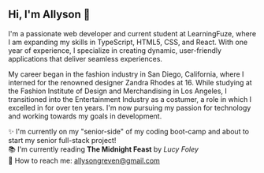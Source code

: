 ## Hi, I'm Allyson 👋

I'm a passionate web developer and current student at LearningFuze, where I am expanding my skills in TypeScript, HTML5, CSS, and React. With one year of experience, I specialize in creating dynamic, user-friendly applications that deliver seamless experiences.

My career began in the fashion industry in San Diego, California, where I interned for the renowned designer Zandra Rhodes at 16. While studying at the Fashion Institute of Design and Merchandising in Los Angeles, I transitioned into the Entertainment Industry as a costumer, a role in which I excelled in for over ten years. I'm now pursuing my passion for technology and working towards my goals in development.

✨ I'm currently on my "senior-side" of my coding boot-camp and about to start my senior full-stack project! <br>
📚 I'm currently reading <b>The Midnight Feast</b> by <i>Lucy Foley</i><br>
💌 How to reach me: <u>allysongreven@gmail.com</u>
